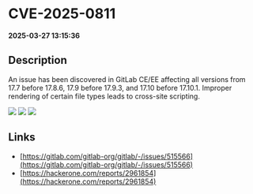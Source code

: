 # CVE-2025-0811

**2025-03-27 13:15:36**

## Description
An issue has been discovered in GitLab CE/EE affecting all versions from 17.7 before 17.8.6, 17.9 before 17.9.3, and 17.10 before 17.10.1. Improper rendering of certain file types leads to cross-site scripting.

![](https://img.shields.io/static/v1?label=Score&message=8.7&color=red)
![](https://img.shields.io/static/v1?label=Severity&message=HIGH&color=red)
![](https://img.shields.io/static/v1?label=CWE&message=XSS&color=green)

## Links
- [https://gitlab.com/gitlab-org/gitlab/-/issues/515566](https://gitlab.com/gitlab-org/gitlab/-/issues/515566)
- [https://hackerone.com/reports/2961854](https://hackerone.com/reports/2961854)
